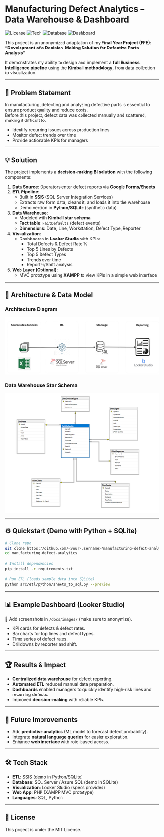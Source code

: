 # Manufacturing Defect Analytics – Data Warehouse & Dashboard

![License](https://img.shields.io/badge/License-MIT-green)
![Tech](https://img.shields.io/badge/ETL-SSIS%20%7C%20Python-blue)
![Database](https://img.shields.io/badge/Database-SQL%20Server%20%7C%20SQLite-orange)
![Dashboard](https://img.shields.io/badge/BI-Looker%20Studio-purple)

This project is an anonymized adaptation of my **Final Year Project (PFE)**:  
**“Development of a Decision-Making Solution for Defective Parts Analysis”**  

It demonstrates my ability to design and implement a **full Business Intelligence pipeline** using the **Kimball methodology**, from data collection to visualization.

---

## 🚀 Problem Statement
In manufacturing, detecting and analyzing defective parts is essential to ensure product quality and reduce costs.  
Before this project, defect data was collected manually and scattered, making it difficult to:

- Identify recurring issues across production lines  
- Monitor defect trends over time  
- Provide actionable KPIs for managers  

---

## 💡 Solution
The project implements a **decision-making BI solution** with the following components:

1. **Data Source**: Operators enter defect reports via **Google Forms/Sheets**  
2. **ETL Pipeline**:  
   - Built in **SSIS** (SQL Server Integration Services)  
   - Extracts raw form data, cleans it, and loads it into the warehouse  
   - Demo version in **Python/SQLite** (synthetic data)  
3. **Data Warehouse**:  
   - Modeled with **Kimball star schema**  
   - **Fact table**: `FaitDefaults` (defect events)  
   - **Dimensions**: Date, Line, Workstation, Defect Type, Reporter  
4. **Visualization**:  
   - Dashboards in **Looker Studio** with KPIs:  
     - Total Defects & Defect Rate %  
     - Top 5 Lines by Defects  
     - Top 5 Defect Types  
     - Trends over time  
     - Reporter/Shift analysis  
5. **Web Layer (Optional)**:  
   - MVC prototype using **XAMPP** to view KPIs in a simple web interface  

---

## 🧭 Architecture & Data Model

### Architecture Diagram
![Architecture Diagram](Images/Diagram.png)

### Data Warehouse Star Schema
![Star Schema Diagram](Images/Model.png)

---
## ⚙️ Quickstart (Demo with Python + SQLite)
```bash
# Clone repo
git clone https://github.com/<your-username>/manufacturing-defect-analytics.git
cd manufacturing-defect-analytics

# Install dependencies
pip install -r requirements.txt

# Run ETL (loads sample data into SQLite)
python src/etl/python/sheets_to_sql.py --preview
```

---

## 📊 Example Dashboard (Looker Studio)
📌 Add screenshots in `/docs/images/` (make sure to anonymize).  
- KPI cards for defects & defect rates.  
- Bar charts for top lines and defect types.  
- Time series of defect rates.  
- Drilldowns by reporter and shift.  

---

## 🏆 Results & Impact
- **Centralized data warehouse** for defect reporting.  
- **Automated ETL** reduced manual data preparation.  
- **Dashboards** enabled managers to quickly identify high-risk lines and recurring defects.  
- Improved **decision-making** with reliable KPIs.

---

## 🔮 Future Improvements
- Add **predictive analytics** (ML model to forecast defect probability).  
- Integrate **natural language queries** for easier exploration.  
- Enhance **web interface** with role-based access.

---

## 🛠️ Tech Stack
- **ETL**: SSIS (demo in Python/SQLite)  
- **Database**: SQL Server / Azure SQL (demo in SQLite)  
- **Visualization**: Looker Studio (specs provided)  
- **Web App**: PHP (XAMPP MVC prototype)  
- **Languages**: SQL, Python

---

## 📝 License
This project is under the MIT License.
